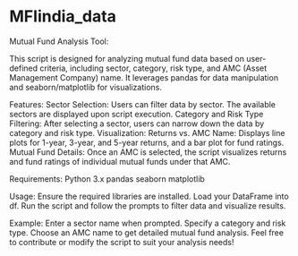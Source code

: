 # MFIindia_data
Mutual Fund Analysis Tool:

This script is designed for analyzing mutual fund data based on user-defined criteria, including sector, category, risk type, and AMC (Asset Management Company) name. It leverages pandas for data manipulation and seaborn/matplotlib for visualizations.

Features:
Sector Selection: Users can filter data by sector. The available sectors are displayed upon script execution.
Category and Risk Type Filtering: After selecting a sector, users can narrow down the data by category and risk type.
Visualization:
Returns vs. AMC Name: Displays line plots for 1-year, 3-year, and 5-year returns, and a bar plot for fund ratings.
Mutual Fund Details: Once an AMC is selected, the script visualizes returns and fund ratings of individual mutual funds under that AMC.

Requirements:
Python 3.x
pandas
seaborn
matplotlib

Usage:
Ensure the required libraries are installed.
Load your DataFrame into df.
Run the script and follow the prompts to filter data and visualize results.

Example:
Enter a sector name when prompted.
Specify a category and risk type.
Choose an AMC name to get detailed mutual fund analysis.
Feel free to contribute or modify the script to suit your analysis needs!
